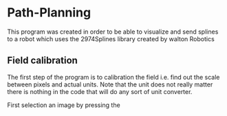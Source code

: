 # Path-Planning

This program was created in order to be able to visualize and send splines to a robot which uses the 2974Splines library created by walton Robotics

## Field calibration
The first step of the program is to calibration the field i.e. find out the scale between pixels and actual units. 
Note that the unit does not really matter there is nothing in the code that will do any sort of unit converter.

First selection an image by pressing the 